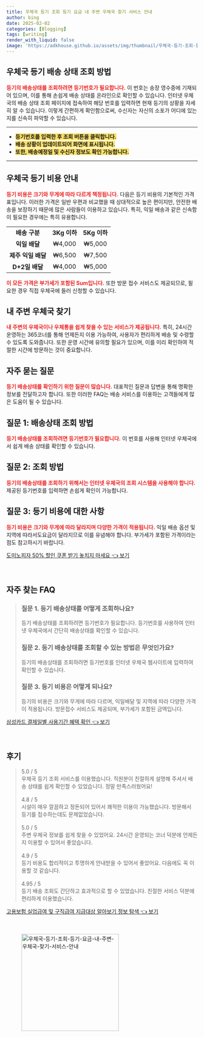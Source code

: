 ```yaml
---
title: 우체국 등기 조회 등기 요금 내 주변 우체국 찾기 서비스 안내
author: bing
date: 2025-02-02
categories: [Blogging]
tags: [writing]
render_with_liquid: false
image: 'https://adkhouse.github.io/assets/img/thumbnail/우체국-등기-조회-등기-요금-내-주변-우체국-찾기-서비스-안내.webp'
---
```



<h2 id='우체국 등기 배송 상태 조회 방법'>우체국 등기 배송 상태 조회 방법</h2>

<p><b><span style="color: #ee2323;">등기의 배송상태를 조회하려면 등기번호가 필요합니다.</span></b> 이 번호는 송장 영수증에 기재되어 있으며, 이를 통해 손쉽게 배송 상태를 온라인으로 확인할 수 있습니다. 인터넷 우체국의 배송 상태 조회 페이지에 접속하여 해당 번호를 입력하면 현재 등기의 상황을 자세히 알 수 있습니다. 이렇게 간편하게 확인함으로써, 수신자는 자신의 소포가 어디에 있는지를 신속히 파악할 수 있습니다.</p>

<hr />

<ul>
    <li><b><span style="background-color: #ffe066;">등기번호를 입력한 후 조회 버튼을 클릭합니다.</span></b></li>
    <li><b><span style="background-color: #ffe066;">배송 상황이 업데이트되어 화면에 표시됩니다.</span></b></li>
    <li><b><span style="background-color: #ffe066;">또한, 배송예정일 및 수신자 정보도 확인 가능합니다.</span></b></li>
</ul>

<hr />

<h2 id='우체국 등기 비용 안내'>우체국 등기 비용 안내</h2>

<p><b><span style="color: #ee2323;">등기 비용은 크기와 무게에 따라 다르게 책정됩니다.</span></b> 다음은 등기 비용의 기본적인 가격표입니다. 이러한 가격은 일반 우편과 비교했을 때 상대적으로 높은 편이지만, 안전한 배송을 보장하기 때문에 많은 사람들이 이용하고 있습니다. 특히, 익일 배송과 같은 신속함이 필요한 경우에는 특히 유용합니다.</p>

<table>
    <tr>
        <td style="text-align: center; height: 17px;"><b>배송 구분</b></td>
        <td style="text-align: center; height: 17px;"><b>3Kg 이하</b></td>
        <td style="text-align: center; height: 17px;"><b>5Kg 이하</b></td>
    </tr>
    <tr>
        <td style="text-align: center; height: 17px;"><b>익일 배달</b></td>
        <td style="text-align: center; height: 17px;">₩4,000</td>
        <td style="text-align: center; height: 17px;">₩5,000</td>
    </tr>
    <tr>
        <td style="text-align: center; height: 17px;"><b>제주 익일 배달</b></td>
        <td style="text-align: center; height: 17px;">₩6,500</td>
        <td style="text-align: center; height: 17px;">₩7,500</td>
    </tr>
    <tr>
        <td style="text-align: center; height: 17px;"><b>D+2일 배달</b></td>
        <td style="text-align: center; height: 17px;">₩4,000</td>
        <td style="text-align: center; height: 17px;">₩5,000</td>
    </tr>
</table>

<p><b><span style="color: #ee2323;">이 모든 가격은 부가세가 포함된 Sum입니다.</span></b> 또한 방문 접수 서비스도 제공되므로, 필요한 경우 직접 우체국에 들러 신청할 수 있습니다.</p>

<h2 id='내 주변 우체국 찾기'>내 주변 우체국 찾기</h2>

<p><b><span style="color: #ee2323;">내 주변의 우체국이나 우체통을 쉽게 찾을 수 있는 서비스가 제공됩니다.</span></b> 특히, 24시간 운영하는 365코너를 통해 언제든지 이용 가능하여, 사용자가 편리하게 배송 및 수령할 수 있도록 도와줍니다. 또한 운영 시간에 유의할 필요가 있으며, 이를 미리 확인하여 적절한 시간에 방문하는 것이 중요합니다.</p>

<h2 id='자주 묻는 질문'>자주 묻는 질문</h2>

<p><b><span style="color: #ee2323;">등기 배송상태를 확인하기 위한 질문이 많습니다.</span></b> 대표적인 질문과 답변을 통해 명확한 정보를 전달하고자 합니다. 또한 이러한 FAQ는 배송 서비스를 이용하는 고객들에게 많은 도움이 될 수 있습니다.</p>

<h2 id='질문 1: 배송상태 조회 방법'>질문 1: 배송상태 조회 방법</h2>

<p><b><span style="color: #ee2323;">등기 배송상태를 조회하려면 등기번호가 필요합니다.</span></b> 이 번호를 사용해 인터넷 우체국에서 쉽게 배송 상태를 확인할 수 있습니다.</p>

<h2 id='질문 2: 조회 방법'>질문 2: 조회 방법</h2>

<p><b><span style="color: #ee2323;">등기의 배송상태를 조회하기 위해서는 인터넷 우체국의 조회 시스템을 사용해야 합니다.</span></b> 제공된 등기번호를 입력하면 손쉽게 확인이 가능합니다.</p>

<h2 id='질문 3: 등기 비용에 대한 사항'>질문 3: 등기 비용에 대한 사항</h2>

<p><b><span style="color: #ee2323;">등기 비용은 크기와 무게에 따라 달라지며 다양한 가격이 적용됩니다.</span></b> 익일 배송 옵션 및 지역에 따라서도요금이 달라지므로 이를 유념해야 합니다. 부가세가 포함된 가격이라는 점도 참고하시기 바랍니다.</p>


<p><a class="click-button" title="도미노피자 50% 할인 쿠폰 받기 놓치지 마세요" href="https://adkhouse.github.io/posts/%EB%8F%84%EB%AF%B8%EB%85%B8%ED%94%BC%EC%9E%90-50-%ED%95%A0%EC%9D%B8-%EC%BF%A0%ED%8F%B0-%EB%B0%9B%EA%B8%B0-%EB%86%93%EC%B9%98%EC%A7%80-%EB%A7%88%EC%84%B8%EC%9A%94/" rel="dofollow">도미노피자 50% 할인 쿠폰 받기 놓치지 마세요 👈 보기</a></p><br>
<h2 id='자주_찾는_FAQ'>자주 찾는 FAQ</h2>
<div itemscope="" itemtype="https://schema.org/FAQPage"> 
<blockquote> 
<div itemscope="" itemprop="mainEntity" itemtype="https://schema.org/Question"> 
<h3 itemprop="name">질문 1. 등기 배송상태를 어떻게 조회하나요? </h3> 
<div itemscope="" itemprop="acceptedAnswer" itemtype="https://schema.org/Answer"> 
<span itemprop="text"> 
<p>등기 배송상태를 조회하려면 등기번호가 필요합니다. 등기번호를 사용하여 인터넷 우체국에서 간단히 배송상태를 확인할 수 있습니다.</p> 
</span> 
</div> 
</div> 

<div itemscope="" itemprop="mainEntity" itemtype="https://schema.org/Question"> 
<h3 itemprop="name">질문 2. 등기 배송상태를 조회할 수 있는 방법은 무엇인가요? </h3> 
<div itemscope="" itemprop="acceptedAnswer" itemtype="https://schema.org/Answer"> 
<span itemprop="text"> 
<p>등기의 배송상태를 조회하려면 등기번호를 인터넷 우체국 웹사이트에 입력하여 확인할 수 있습니다.</p> 
</span> 
</div> 
</div> 

<div itemscope="" itemprop="mainEntity" itemtype="https://schema.org/Question"> 
<h3 itemprop="name">질문 3. 등기 비용은 어떻게 되나요?</h3> 
<div itemscope="" itemprop="acceptedAnswer" itemtype="https://schema.org/Answer"> 
<span itemprop="text"> 
<p>등기의 비용은 크기와 무게에 따라 다르며, 익일배달 및 지역에 따라 다양한 가격이 적용됩니다. 방문접수 서비스도 제공되며, 부가세가 포함된 금액입니다.</p> 
</span> 
</div> 
</div> 
</blockquote> 
</div>
<p><a class="click-button" title="삼성카드 결제일별 사용기간 혜택 확인" href="https://adkhouse.github.io/posts/%EC%82%BC%EC%84%B1%EC%B9%B4%EB%93%9C-%EA%B2%B0%EC%A0%9C%EC%9D%BC%EB%B3%84-%EC%82%AC%EC%9A%A9%EA%B8%B0%EA%B0%84-%ED%98%9C%ED%83%9D-%ED%99%95%EC%9D%B8/" rel="dofollow">삼성카드 결제일별 사용기간 혜택 확인 👈 보기</a></p><br>
<h2 id='후기'>후기</h2>
<div itemscope itemtype="https://schema.org/Product">
  <blockquote>
  <div itemprop="review" itemscope itemtype="https://schema.org/Review">
      <div itemprop="reviewRating" itemscope itemtype="https://schema.org/Rating"> <span itemprop="ratingValue">5.0</span> / <span itemprop="bestRating">5</span> </div>
      <span itemprop="reviewBody">우체국 등기 조회 서비스를 이용했습니다. 직원분이 친절하게 설명해 주셔서 배송 상태를 쉽게 확인할 수 있었습니다. 정말 만족스러웠어요!</span>
  </div>
  <br>
  <div itemprop="review" itemscope itemtype="https://schema.org/Review">
      <div itemprop="reviewRating" itemscope itemtype="https://schema.org/Rating"> <span itemprop="ratingValue">4.8</span> / <span itemprop="bestRating">5</span> </div>
      <span itemprop="reviewBody">시설이 매우 깔끔하고 정돈되어 있어서 쾌적한 이용이 가능했습니다. 방문해서 등기를 접수하는데도 문제없었습니다.</span>
  </div>
  <br>
  <div itemprop="review" itemscope itemtype="https://schema.org/Review">
      <div itemprop="reviewRating" itemscope itemtype="https://schema.org/Rating"> <span itemprop="ratingValue">5.0</span> / <span itemprop="bestRating">5</span> </div>
      <span itemprop="reviewBody">주변 우체국 정보를 쉽게 찾을 수 있었어요. 24시간 운영되는 코너 덕분에 언제든지 이용할 수 있어서 좋았습니다.</span>
  </div>
  <br>
  <div itemprop="review" itemscope itemtype="https://schema.org/Review">
      <div itemprop="reviewRating" itemscope itemtype="https://schema.org/Rating"> <span itemprop="ratingValue">4.9</span> / <span itemprop="bestRating">5</span> </div>
      <span itemprop="reviewBody">등기 비용도 합리적이고 투명하게 안내받을 수 있어서 좋았어요. 다음에도 꼭 이용할 것 같습니다.</span>
  </div>
  <br>
  <div itemprop="review" itemscope itemtype="https://schema.org/Review">
      <div itemprop="reviewRating" itemscope itemtype="https://schema.org/Rating"> <span itemprop="ratingValue">4.95</span> / <span itemprop="bestRating">5</span> </div>
      <span itemprop="reviewBody">등기 배송 조회도 간단하고 효과적으로 할 수 있었습니다. 친절한 서비스 덕분에 편리하게 이용했습니다.</span>
  </div>
  </blockquote>
</div>
<p><a class="click-button" title="고용보험 실업급여 및 구직급여 지급대상 알아보기 정보 탐색" href="https://adkhouse.github.io/posts/%EA%B3%A0%EC%9A%A9%EB%B3%B4%ED%97%98-%EC%8B%A4%EC%97%85%EA%B8%89%EC%97%AC-%EB%B0%8F-%EA%B5%AC%EC%A7%81%EA%B8%89%EC%97%AC-%EC%A7%80%EA%B8%89%EB%8C%80%EC%83%81-%EC%95%8C%EC%95%84%EB%B3%B4%EA%B8%B0-%EC%A0%95%EB%B3%B4-%ED%83%90%EC%83%89/" rel="dofollow">고용보험 실업급여 및 구직급여 지급대상 알아보기 정보 탐색 👈 보기</a></p><br>
<figure class="image"><img src="https://adkhouse.github.io/assets/img/thumbnail/우체국-등기-조회-등기-요금-내-주변-우체국-찾기-서비스-안내.webp" alt="우체국-등기-조회-등기-요금-내-주변-우체국-찾기-서비스-안내" width="256" height="256"></figure>
